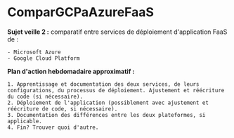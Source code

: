 # ComparGCPaAzureFaaS

**Sujet veille 2 :** comparatif entre services de déploiement d'application FaaS de :

    - Microsoft Azure
    - Google Cloud Platform

**Plan d'action hebdomadaire approximatif :**

    1. Apprentissage et documentation des deux services, de leurs configurations, du processus de déploiement. Ajustement et réécriture du code (si nécessaire).
    2. Déploiement de l'application (possiblement avec ajustement et réécriture de code, si nécessaire).
    3. Documentation des différences entre les deux plateformes, si applicable.
    4. Fin? Trouver quoi d'autre.

